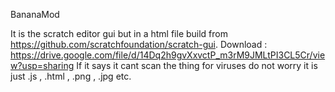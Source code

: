 BananaMod

It is the scratch editor gui but in a html file build from https://github.com/scratchfoundation/scratch-gui.
Download : https://drive.google.com/file/d/14Dq2h9gvXxvctP_m3rM9JMLtPI3CL5Cr/view?usp=sharing
If it says it cant scan the thing for viruses do not worry it is just .js , .html , .png , .jpg etc.
